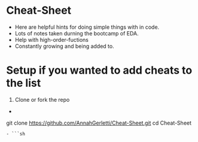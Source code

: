 # Cheat-Sheet

- Here are helpful hints for doing simple things with in code.
- Lots of notes taken durning the bootcamp of EDA.
- Help with high-order-fuctions
- Constantly growing and being added to.

# Setup if you wanted to add cheats to the list

1. Clone or fork the repo
- ```sh
git clone https://github.com/AnnahGerletti/Cheat-Sheet.git
cd Cheat-Sheet
```
- ```sh
